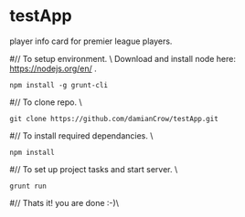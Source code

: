 # testApp
player info card for premier league players.

#// To setup environment. \\
Download and install node here: https://nodejs.org/en/ .
```shell
npm install -g grunt-cli
```
#// To clone repo. \\
```shell
git clone https://github.com/damianCrow/testApp.git
```
#// To install required dependancies. \\
```shell
npm install
```
#// To set up project tasks and start server. \\
```shell
grunt run
```
#// Thats it! you are done :-)\\
